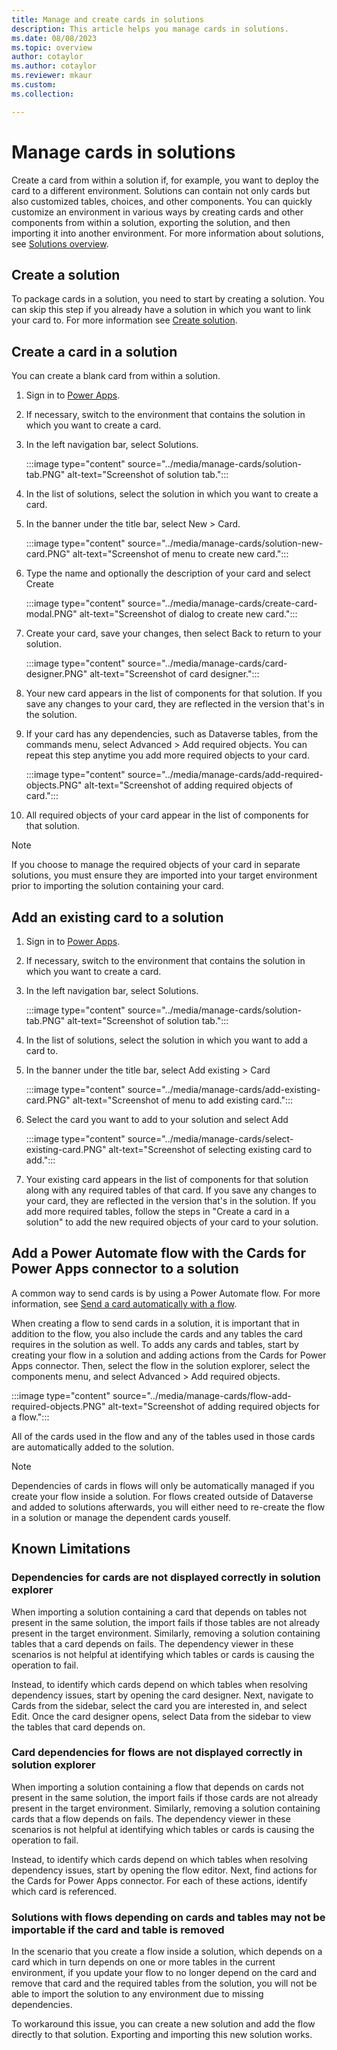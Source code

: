 ```yaml
---
title: Manage and create cards in solutions
description: This article helps you manage cards in solutions.
ms.date: 08/08/2023
ms.topic: overview
author: cotaylor
ms.author: cotaylor
ms.reviewer: mkaur
ms.custom: 
ms.collection: 

---
```


# Manage cards in solutions

Create a card from within a solution if, for example, you want to deploy the card to a different environment. Solutions can contain not only cards but also customized tables, choices, and other components. You can quickly customize an environment in various ways by creating cards and other components from within a solution, exporting the solution, and then importing it into another environment. For more information about solutions, see [Solutions overview](../../maker/data-platform/solutions-overview.md).


## Create a solution

To package cards in a solution, you need to start by creating a solution. You can skip this step if you already have a solution in which you want to link your card to. For more information see [Create solution](../../maker/data-platform/create-solution.md).


## Create a card in a solution

You can create a blank card from within a solution.

1. Sign in to [Power Apps](https://make.powerapps.com).
1. If necessary, switch to the environment that contains the solution in which you want to create a card.
1. In the left navigation bar, select Solutions.

    :::image type="content" source="../media/manage-cards/solution-tab.PNG" alt-text="Screenshot of solution tab.":::

1. In the list of solutions, select the solution in which you want to create a card.
1. In the banner under the title bar, select New > Card.

    :::image type="content" source="../media/manage-cards/solution-new-card.PNG" alt-text="Screenshot of menu to create new card.":::

1. Type the name and optionally the description of your card and select Create

    :::image type="content" source="../media/manage-cards/create-card-modal.PNG" alt-text="Screenshot of dialog to create new card.":::

1. Create your card, save your changes, then select Back to return to your solution.

    :::image type="content" source="../media/manage-cards/card-designer.PNG" alt-text="Screenshot of card designer.":::

1. Your new card appears in the list of components for that solution. If you save any changes to your card, they are reflected in the version that's in the solution.
1. If your card has any dependencies, such as Dataverse tables, from the commands menu, select Advanced > Add required objects. You can repeat this step anytime you add more required objects to your card.

    :::image type="content" source="../media/manage-cards/add-required-objects.PNG" alt-text="Screenshot of adding required objects of card.":::

1. All required objects of your card appear in the list of components for that solution.

> [!NOTE]
> If you choose to manage the required objects of your card in separate solutions, you must ensure they are imported into your target environment prior to importing the solution containing your card.


## Add an existing card to a solution

1. Sign in to [Power Apps](https://make.powerapps.com).
1. If necessary, switch to the environment that contains the solution in which you want to create a card.
1. In the left navigation bar, select Solutions.

    :::image type="content" source="../media/manage-cards/solution-tab.PNG" alt-text="Screenshot of solution tab.":::

1. In the list of solutions, select the solution in which you want to add a card to.
1. In the banner under the title bar, select Add existing > Card

    :::image type="content" source="../media/manage-cards/add-existing-card.PNG" alt-text="Screenshot of menu to add existing card.":::

1. Select the card you want to add to your solution and select Add

    :::image type="content" source="../media/manage-cards/select-existing-card.PNG" alt-text="Screenshot of selecting existing card to add.":::

1. Your existing card appears in the list of components for that solution along with any required tables of that card. If you save any changes to your card, they are reflected in the version that's in the solution. If you add more required tables, follow the steps in "Create a card in a solution" to add the new required objects of your card to your solution.

## Add a Power Automate flow with the Cards for Power Apps connector to a solution

A common way to send cards is by using a Power Automate flow. For more information, see 
[Send a card automatically with a flow](../send-a-card/send-card-with-flow.md).

When creating a flow to send cards in a solution, it is important that in addition to the flow, you also include the cards and any tables the card requires in the solution as well. To adds any cards and tables, start by creating your flow in a solution and adding actions from the Cards for Power Apps connector. Then, select the flow in the solution explorer, select the components menu, and select Advanced > Add required objects.

:::image type="content" source="../media/manage-cards/flow-add-required-objects.PNG" alt-text="Screenshot of adding required objects for a flow.":::

All of the cards used in the flow and any of the tables used in those cards are automatically added to the solution.

> [!NOTE]
> Dependencies of cards in flows will only be automatically managed if you create your flow inside a solution. For flows created outside of Dataverse and added to solutions afterwards, you will either need to re-create the flow in a solution or manage the dependent cards youself.


## Known Limitations

### Dependencies for cards are not displayed correctly in solution explorer

When importing a solution containing a card that depends on tables not present in the same solution, the import fails if those tables are not already present in the target environment. Similarly, removing a solution containing tables that a card depends on fails. The dependency viewer in these scenarios is not helpful at identifying which tables or cards is causing the operation to fail.

Instead, to identify which cards depend on which tables when resolving dependency issues, start by opening the card designer. Next, navigate to Cards from the sidebar, select the card you are interested in, and select Edit. Once the card designer opens, select Data from the sidebar to view the tables that card depends on.

### Card dependencies for flows are not displayed correctly in solution explorer

When importing a solution containing a flow that depends on cards not present in the same solution, the import fails if those cards are not already present in the target environment. Similarly, removing a solution containing cards that a flow depends on fails. The dependency viewer in these scenarios is not helpful at identifying which tables or cards is causing the operation to fail.

Instead, to identify which cards depend on which tables when resolving dependency issues, start by opening the flow editor. Next, find actions for the Cards for Power Apps connector. For each of these actions, identify which card is referenced.

### Solutions with flows depending on cards and tables may not be importable if the card and table is removed

In the scenario that you create a flow inside a solution, which depends on a card which in turn depends on one or more tables in the current environment, if you update your flow to no longer depend on the card and remove that card and the required tables from the solution, you will not be able to import the solution to any environment due to missing dependencies.

To workaround this issue, you can create a new solution and add the flow directly to that solution. Exporting and importing this new solution works.